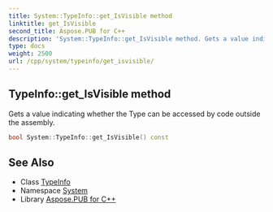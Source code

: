 ```yaml
---
title: System::TypeInfo::get_IsVisible method
linktitle: get_IsVisible
second_title: Aspose.PUB for C++
description: 'System::TypeInfo::get_IsVisible method. Gets a value indicating whether the Type can be accessed by code outside the assembly in C++.'
type: docs
weight: 2500
url: /cpp/system/typeinfo/get_isvisible/
---
```

## TypeInfo::get_IsVisible method


Gets a value indicating whether the Type can be accessed by code outside the assembly.

```cpp
bool System::TypeInfo::get_IsVisible() const
```

## See Also

* Class [TypeInfo](../)
* Namespace [System](../../)
* Library [Aspose.PUB for C++](../../../)
